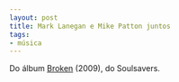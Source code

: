 ```yaml
---
layout: post
title: Mark Lanegan e Mike Patton juntos
tags:
- música
---
```


Do álbum [Broken](http://en.wikipedia.org/wiki/Broken_(Soulsavers_album)) (2009), do Soulsavers.
